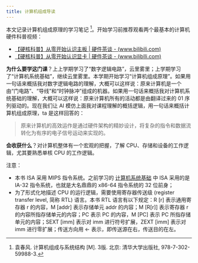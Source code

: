 ```yaml
---
title: 计算机组成导读
---
```


本文记录计算机组成原理的学习笔记 [^book]。开始学习前推荐观看两个最基本的计算机硬件科普视频：

- [【硬核科普】从零开始认识主板 | 硬件茶谈 - (www.bilibili.com)](https://www.bilibili.com/video/BV1xQ4y1b7JS/)
- [【硬核科普】从零开始认识显卡 | 硬件茶谈 - (www.bilibIli.com)](https://www.bilibili.com/video/BV1xE421j7Uv/)

[^book]: 袁春风. 计算机组成与系统结构 [M]. 3版. 北京: 清华大学出版社, 978-7-302-59988-3.

**为什么要学这门课**？上上学期学习了“数字逻辑电路”，云里雾里；上学期学习了“计算机系统基础”，继续云里雾里。本学期开始学习“计算机组成原理”。如果用一句话来概括我对数字逻辑电路的理解，大概可以这样说：原来计算机是一个由“门电路”、“导线”和“时钟脉冲”组成的机器。如果用一句话来概括我对计算机系统基础的理解，大概可以这样说：原来计算机所有的活动都是由翻译过来的 01 序列驱动的。现在我们让 AI 模仿上面我对课程理解的概括逻辑，用一句话来概括计算机组成原理，ta 是这样回答的：

> 原来计算机的高效运作是通过硬件架构的精妙设计，将复杂的指令和数据流转化为有序的电子信号运动来实现的。

**会收获什么**？对计算机整体有一个宏观的把握，了解 CPU、存储和设备的工作逻辑，尤其要熟悉单核 CPU 的工作逻辑。

注意：

- 本书 ISA 采用 MIPS 指令系统。之前学习的 [计算机系统基础](../computer-system-basic/index.md#32-ia-32-指令系统概述) 中 ISA 采用的是 IA-32 指令系统，也就是大名鼎鼎的 x86-64 指令系统的 32 位前身；
- 为了形式化地描述 CPU 的运行逻辑，需要使用寄存器传送级 (register transfer level, 简称 RTL) 语言。本书 RTL 语言有以下规定：R [r] 表示通用寄存器 r 的内容，M [addr] 表示存储单元 addr 的内容；M [R[r]] 表示寄存器 r 的内容所指存储单元的内容；PC 表示 PC 的内容，M [PC] 表示 PC 所指存储单元的内容；SEXT [imm] 表示对 imm 进行符号扩展，ZEXT [imm] 表示对 imm 进行零扩展；传送方向用 $\leftarrow$ 表示，即传送源在右，传送目的在左。
